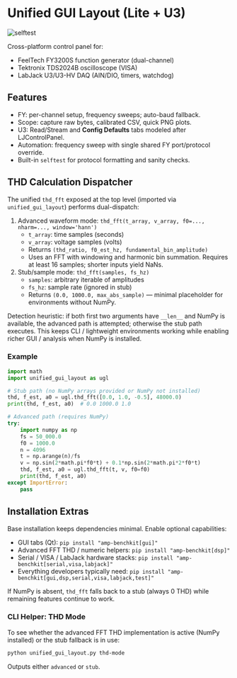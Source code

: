# Unified GUI Layout (Lite + U3)
![selftest](https://github.com/bwedderburn/amp-benchkit/actions/workflows/selftest.yml/badge.svg)

Cross-platform control panel for:
- FeelTech FY3200S function generator (dual-channel)
- Tektronix TDS2024B oscilloscope (VISA)
- LabJack U3/U3-HV DAQ (AIN/DIO, timers, watchdog)

## Features
- FY: per-channel setup, frequency sweeps; auto-baud fallback.
- Scope: capture raw bytes, calibrated CSV, quick PNG plots.
- U3: Read/Stream and **Config Defaults** tabs modeled after LJControlPanel.
- Automation: frequency sweep with single shared FY port/protocol override.
- Built-in `selftest` for protocol formatting and sanity checks.

## THD Calculation Dispatcher
The unified `thd_fft` exposed at the top level (imported via `unified_gui_layout`) performs dual-dispatch:

1. Advanced waveform mode: `thd_fft(t_array, v_array, f0=..., nharm=..., window='hann')`
   - `t_array`: time samples (seconds)
   - `v_array`: voltage samples (volts)
   - Returns `(thd_ratio, f0_est_hz, fundamental_bin_amplitude)`
   - Uses an FFT with windowing and harmonic bin summation. Requires at least 16 samples; shorter inputs yield NaNs.
2. Stub/sample mode: `thd_fft(samples, fs_hz)`
   - `samples`: arbitrary iterable of amplitudes
   - `fs_hz`: sample rate (ignored in stub)
   - Returns `(0.0, 1000.0, max_abs_sample)` — minimal placeholder for environments without NumPy.

Detection heuristic: if both first two arguments have `__len__` and NumPy is available, the advanced path is attempted; otherwise the stub path executes. This keeps CLI / lightweight environments working while enabling richer GUI / analysis when NumPy is installed.

### Example
```python
import math
import unified_gui_layout as ugl

# Stub path (no NumPy arrays provided or NumPy not installed)
thd, f_est, a0 = ugl.thd_fft([0.0, 1.0, -0.5], 48000.0)
print(thd, f_est, a0)  # 0.0 1000.0 1.0

# Advanced path (requires NumPy)
try:
    import numpy as np
    fs = 50_000.0
    f0 = 1000.0
    n = 4096
    t = np.arange(n)/fs
    v = np.sin(2*math.pi*f0*t) + 0.1*np.sin(2*math.pi*2*f0*t)
    thd, f_est, a0 = ugl.thd_fft(t, v, f0=f0)
    print(thd, f_est, a0)
except ImportError:
    pass
```

## Installation Extras

Base installation keeps dependencies minimal. Enable optional capabilities:

- GUI tabs (Qt): `pip install "amp-benchkit[gui]"`
- Advanced FFT THD / numeric helpers: `pip install "amp-benchkit[dsp]"`
- Serial / VISA / LabJack hardware stacks: `pip install "amp-benchkit[serial,visa,labjack]"`
- Everything developers typically need: `pip install "amp-benchkit[gui,dsp,serial,visa,labjack,test]"`

If NumPy is absent, `thd_fft` falls back to a stub (always 0 THD) while remaining features continue to work.

### CLI Helper: THD Mode
To see whether the advanced FFT THD implementation is active (NumPy installed) or the stub fallback is in use:

```bash
python unified_gui_layout.py thd-mode
```
Outputs either `advanced` or `stub`.
